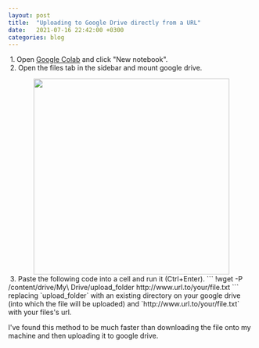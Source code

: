 ```yaml
---
layout: post
title:  "Uploading to Google Drive directly from a URL"
date:   2021-07-16 22:42:00 +0300
categories: blog
---
```


&nbsp;1. Open [Google Colab](https://colab.research.google.com/) and click "New notebook".  
&nbsp;2. Open the files tab in the sidebar and mount google drive.
<center>
<img src="{{site.baseurl}}/assets/img/driveupload/1.png" width="400px"/>
</center>
&nbsp;3. Paste the following code into a cell and run it (Ctrl+Enter).
```
!wget -P /content/drive/My\ Drive/upload_folder http://www.url.to/your/file.txt
```
replacing `upload_folder` with an existing directory on your google drive (into which the file will be uploaded) and `http://www.url.to/your/file.txt` with your files's url.  
   
I've found this method to be much faster than downloading the file onto my machine and then uploading it to google drive. 
